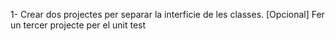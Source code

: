
1- Crear dos projectes per separar la interficie de les classes. 
[Opcional] Fer un tercer projecte per el unit test